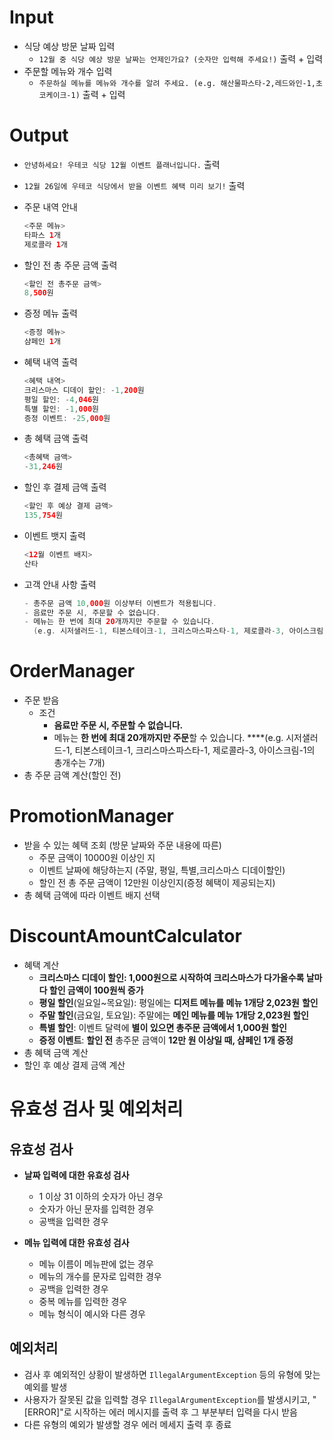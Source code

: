 # Input

- 식당 예상 방문 날짜 입력
    - `12월 중 식당 예상 방문 날짜는 언제인가요? (숫자만 입력해 주세요!)` 출력 + 입력
- 주문할 메뉴와 개수 입력
    - `주문하실 메뉴를 메뉴와 개수를 알려 주세요. (e.g. 해산물파스타-2,레드와인-1,초코케이크-1)` 출력 + 입력

# Output

- `안녕하세요! 우테코 식당 12월 이벤트 플래너입니다.` 출력
- `12월 26일에 우테코 식당에서 받을 이벤트 혜택 미리 보기!` 출력
- 주문 내역 안내

    ```kotlin
    <주문 메뉴>
    타파스 1개
    제로콜라 1개
    ```

- 할인 전 총 주문 금액 출력

    ```kotlin
    <할인 전 총주문 금액>
    8,500원
    ```

- 증정 메뉴 출력

    ```kotlin
    <증정 메뉴>
    샴페인 1개
    ```

- 혜택 내역 출력

    ```kotlin
    <혜택 내역>
    크리스마스 디데이 할인: -1,200원
    평일 할인: -4,046원
    특별 할인: -1,000원
    증정 이벤트: -25,000원
    
    ```

- 총 혜택 금액 출력

    ```kotlin
    <총혜택 금액>
    -31,246원
    ```

- 할인 후 결제 금액 출력

    ```kotlin
    <할인 후 예상 결제 금액>
    135,754원
    ```

- 이벤트 뱃지 출력

    ```kotlin
    <12월 이벤트 배지>
    산타
    ```

- 고객 안내 사항 출력

    ```kotlin
    - 총주문 금액 10,000원 이상부터 이벤트가 적용됩니다.
    - 음료만 주문 시, 주문할 수 없습니다.
    - 메뉴는 한 번에 최대 20개까지만 주문할 수 있습니다.
      (e.g. 시저샐러드-1, 티본스테이크-1, 크리스마스파스타-1, 제로콜라-3, 아이스크림-1의 총개수는 7개)
    ```


# OrderManager

- 주문 받음
    - 조건
        - **음료만 주문 시, 주문할 수 없습니다.**
        - 메뉴는 **한 번에 최대 20개까지만 주문**할 수 있습니다.
          ****(e.g. 시저샐러드-1, 티본스테이크-1, 크리스마스파스타-1, 제로콜라-3, 아이스크림-1의 총개수는 7개)
- 총 주문 금액 계산(할인 전)

# PromotionManager

- 받을 수 있는 혜택 조회 (방문 날짜와 주문 내용에 따른)
    - 주문 금액이 10000원 이상인 지
    - 이벤트 날짜에 해당하는지 (주말, 평일, 특별,크리스마스 디데이할인)
    - 할인 전 총 주문 금액이 12만원 이상인지(증정 혜택이 제공되는지)
- 총 혜택 금액에 따라 이벤트 배지 선택

# DiscountAmountCalculator

- 혜택 계산
    - **크리스마스 디데이 할인: 1,000원으로 시작하여 크리스마스가 다가올수록 날마다 할인 금액이 100원씩 증가**
    - **평일 할인**(일요일~목요일): 평일에는 **디저트 메뉴를 메뉴 1개당 2,023원** **할인**
    - **주말 할인**(금요일, 토요일): 주말에는 **메인 메뉴를 메뉴 1개당 2,023원 할인**
    - **특별 할인**: 이벤트 달력에 **별이 있으면 총주문 금액에서 1,000원 할인**
    - **증정 이벤트**: **할인 전** 총주문 금액이 **12만 원 이상일 때, 샴페인 1개 증정**
- 총 혜택 금액 계산
- 할인 후 예상 결제 금액 계산

# 유효성 검사 및 예외처리

## 유효성 검사

- **날짜 입력에 대한 유효성 검사**
    - 1 이상 31 이하의 숫자가 아닌 경우
    - 숫자가 아닌 문자를 입력한 경우
    - 공백을 입력한 경우

- **메뉴 입력에 대한 유효성 검사**
    - 메뉴 이름이 메뉴판에 없는 경우
    - 메뉴의 개수를 문자로 입력한 경우
    - 공백을 입력한 경우
    - 중복 메뉴를 입력한 경우
    - 메뉴 형식이 예시와 다른 경우

## 예외처리

- 검사 후 예외적인 상황이 발생하면 `IllegalArgumentException` 등의 유형에 맞는 예외를 발생
- 사용자가 잘못된 값을 입력할 경우 `IllegalArgumentException`를 발생시키고, "[ERROR]"로 시작하는 에러 메시지를 출력 후 그 부분부터 입력을 다시 받음
- 다른 유형의 예외가 발생할 경우 에러 메세지 출력 후 종료